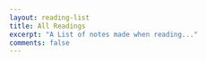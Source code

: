 ```yaml
---
layout: reading-list
title: All Readings
excerpt: "A List of notes made when reading..."
comments: false
---
```

